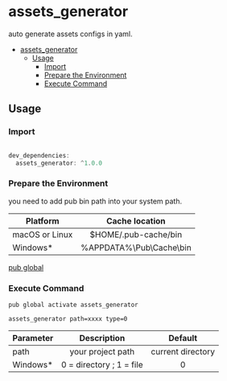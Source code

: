 # assets_generator

auto generate assets configs in yaml.

- [assets_generator](#assetsgenerator)
  - [Usage](#usage)
    - [Import](#import)
    - [Prepare the Environment](#prepare-the-environment)
    - [Execute Command](#execute-command)

## Usage

### Import

```dart

dev_dependencies:
  assets_generator: ^1.0.0  

```

###  Prepare the Environment

you need to add pub bin path into your system path.
	
| Platform       |     Cache  location     |
| -------------- | :---------------------: |
| macOS or Linux |  $HOME/.pub-cache/bin   |
| Windows*       | %APPDATA%\Pub\Cache\bin |

[pub global](https://dart.dev/tools/pub/cmd/pub-global)

### Execute Command

`pub global activate assets_generator`

`assets_generator path=xxxx type=0`

| Parameter |       Description        |      Default      |
| --------- | :----------------------: | :---------------: |
| path      |    your project path     | current directory |
| Windows*  | 0 = directory ; 1 = file |         0         |